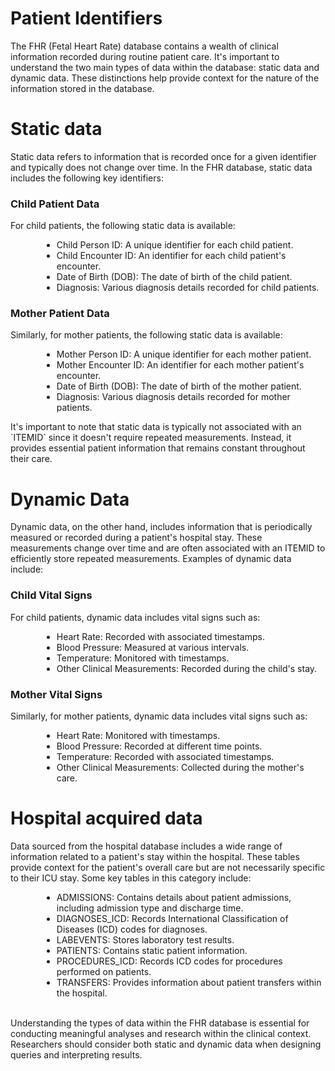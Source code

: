 <h1><b>Patient Identifiers</b></h1>

The FHR (Fetal Heart Rate) database contains a wealth of clinical information recorded during routine patient care. It's important to understand the two main types of data within the database: static data and dynamic data. These distinctions help provide context for the nature of the information stored in the database.

# Static data
Static data refers to information that is recorded once for a given identifier and typically does not change over time. In the FHR database, static data includes the following key identifiers:
### Child Patient Data
For child patients, the following static data is available:
<ul style="list-style-type:disc;margin-left:50px;">
<li>Child Person ID: A unique identifier for each child patient.</li>
<li>Child Encounter ID: An identifier for each child patient's encounter.</li>
<li>Date of Birth (DOB): The date of birth of the child patient.</li>
<li>Diagnosis: Various diagnosis details recorded for child patients.</li>
</ul>

### Mother Patient Data

Similarly, for mother patients, the following static data is available:
<ul style="list-style-type:disc;margin-left:50px;">
<li>Mother Person ID: A unique identifier for each mother patient.</li>
<li>Mother Encounter ID: An identifier for each mother patient's encounter.</li>
<li>Date of Birth (DOB): The date of birth of the mother patient.</li>
<li>Diagnosis: Various diagnosis details recorded for mother patients.</li>
</ul>
<p>It's important to note that static data is typically not associated with an `ITEMID` since it doesn't require repeated measurements. Instead, it provides essential patient information that remains constant throughout their care.</p>

# Dynamic Data

Dynamic data, on the other hand, includes information that is periodically measured or recorded during a patient's hospital stay. These measurements change over time and are often associated with an ITEMID to efficiently store repeated measurements. Examples of dynamic data include:
### Child Vital Signs

For child patients, dynamic data includes vital signs such as:
<ul style="list-style-type:disc;margin-left:50px;">
<li>Heart Rate: Recorded with associated timestamps.</li>
<li>Blood Pressure: Measured at various intervals.</li>
<li>Temperature: Monitored with timestamps.</li>
<li>Other Clinical Measurements: Recorded during the child's stay.</li>
</ul>

###  Mother Vital Signs
Similarly, for mother patients, dynamic data includes vital signs such as:
<ul style="list-style-type:disc;margin-left:50px;">
<li>Heart Rate: Monitored with timestamps.</li>
<li>Blood Pressure: Recorded at different time points.</li>
<li>Temperature: Recorded with associated timestamps.</li>
<li>Other Clinical Measurements: Collected during the mother's care.</li>
</ul>

# Hospital acquired data

Data sourced from the hospital database includes a wide range of information related to a patient's stay within the hospital. These tables provide context for the patient's overall care but are not necessarily specific to their ICU stay. Some key tables in this category include:

<ul style="list-style-type:disc;margin-left:50px;">
<li>ADMISSIONS: Contains details about patient admissions, including admission type and discharge time.</li>
<li>DIAGNOSES_ICD: Records International Classification of Diseases (ICD) codes for diagnoses.</li>
<li>LABEVENTS: Stores laboratory test results.</li>
<li>PATIENTS: Contains static patient information.</li>
<li>PROCEDURES_ICD: Records ICD codes for procedures performed on patients.</li>
<li>TRANSFERS: Provides information about patient transfers within the hospital.</li>
</ul>
<br/>
Understanding the types of data within the FHR database is essential for conducting meaningful analyses and research within the clinical context. Researchers should consider both static and dynamic data when designing queries and interpreting results.
